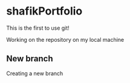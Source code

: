# shafikPortfolio

This is the first to use git!

Working on the repository on my local machine
## New branch

Creating a new branch